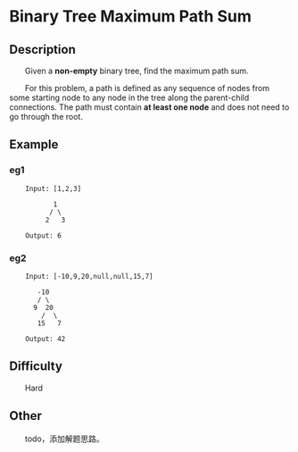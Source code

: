 # Binary Tree Maximum Path Sum

## Description

&emsp;&emsp;Given a **non-empty** binary tree, find the maximum path sum.
            
&emsp;&emsp;For this problem, a path is defined as any sequence of nodes from some starting node to any node in the 
tree along the parent-child connections. The path must contain **at least one node** and does not need to go through 
the root.

## Example

### eg1

```
    Input: [1,2,3]
    
           1
          / \
         2   3
    
    Output: 6
```

### eg2

```
    Input: [-10,9,20,null,null,15,7]
    
       -10
       / \
      9  20
        /  \
       15   7
    
    Output: 42
```

## Difficulty

&emsp;&emsp;Hard

## Other

&emsp;&emsp;todo，添加解题思路。